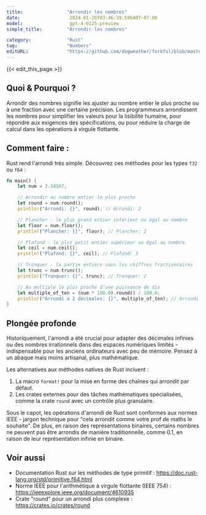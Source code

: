 ```yaml
---
title:                "Arrondir les nombres"
date:                  2024-01-26T03:46:39.596407-07:00
model:                 gpt-4-0125-preview
simple_title:         "Arrondir les nombres"

category:             "Rust"
tag:                  "Numbers"
editURL:              "https://github.com/dogweather/forkful/blob/master/content/fr/rust/rounding-numbers.md"
---
```


{{< edit_this_page >}}

## Quoi & Pourquoi ?
Arrondir des nombres signifie les ajuster au nombre entier le plus proche ou à une fraction avec une certaine précision. Les programmeurs arrondissent les nombres pour simplifier les valeurs pour la lisibilité humaine, pour répondre aux exigences des spécifications, ou pour réduire la charge de calcul dans les opérations à virgule flottante.

## Comment faire :
Rust rend l'arrondi très simple. Découvrez ces méthodes pour les types `f32` ou `f64` :

```rust
fn main() {
    let num = 2.34567;

    // Arrondir au nombre entier le plus proche
    let round = num.round();
    println!("Arrondi: {}", round); // Arrondi: 2

    // Plancher - le plus grand entier inférieur ou égal au nombre
    let floor = num.floor();
    println!("Plancher: {}", floor); // Plancher: 2

    // Plafond - le plus petit entier supérieur ou égal au nombre
    let ceil = num.ceil();
    println!("Plafond: {}", ceil); // Plafond: 3

    // Tronquer - la partie entière sans les chiffres fractionnaires
    let trunc = num.trunc();
    println!("Tronquer: {}", trunc); // Tronquer: 2

    // Au multiple le plus proche d'une puissance de dix
    let multiple_of_ten = (num * 100.0).round() / 100.0;
    println!("Arrondi à 2 décimales: {}", multiple_of_ten); // Arrondi à 2 décimales: 2.35
}
```

## Plongée profonde
Historiquement, l'arrondi a été crucial pour adapter des décimales infinies ou des nombres irrationnels dans des espaces numériques limités - indispensable pour les anciens ordinateurs avec peu de mémoire. Pensez à un abaque mais moins artisanal, plus mathématique.

Les alternatives aux méthodes natives de Rust incluent :
1. La macro `format!` pour la mise en forme des chaînes qui arrondit par défaut.
2. Les crates externes pour des tâches mathématiques spécialisées, comme la crate `round` avec un contrôle plus granulaire.

Sous le capot, les opérations d'arrondi de Rust sont conformes aux normes IEEE - jargon technique pour "cela arrondit comme votre prof de maths le souhaite". De plus, en raison des représentations binaires, certains nombres ne peuvent pas être arrondis de manière traditionnelle, comme 0.1, en raison de leur représentation infinie en binaire.

## Voir aussi
- Documentation Rust sur les méthodes de type primitif : https://doc.rust-lang.org/std/primitive.f64.html
- Norme IEEE pour l'arithmétique à virgule flottante (IEEE 754) : https://ieeexplore.ieee.org/document/4610935
- Crate "round" pour un arrondi plus complexe : https://crates.io/crates/round
